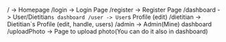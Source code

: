 / -> Homepage
/login -> Login Page
/register -> Register Page
/dashboard -> User/Dietitian`s dashboard
/user -> User`s Profile (edit)
/dietitian -> Dietitian`s Profile (edit, handle, users)
/admin -> Admin(Mine) dashboard
/uploadPhoto -> Page to upload photo(You can do it also in dashboard)